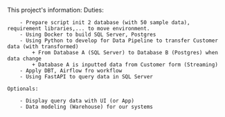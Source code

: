 
This project's information:
    Duties:
    
        - Prepare script init 2 database (with 50 sample data), requirement libraries,... to move environment.
        - Using Docker to build SQL Server, Postgres 
        - Using Python to develop for Data Pipeline to transfer Customer data (with transformed)
            + From Database A (SQL Server) to Database B (Postgres) when data change
            + Database A is inputted data from Customer form (Streaming)
        - Apply DBT, Airflow fro workflow
        - Using FastAPI to query data in SQL Server 
    
    Optionals:

        - Display query data with UI (or App)
        - Data modeling (Warehouse) for our systems


